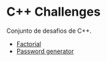 # C++ Challenges

Conjunto de desafios de C++.

- [Factorial](https://github.com/docafavarato/cpp-challenges/tree/main/Factorial)
- [Password generator](https://github.com/docafavarato/cpp-challenges/tree/main/Password%20generator)
